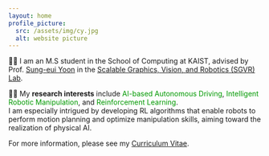```yaml
---
layout: home
profile_picture:
  src: /assets/img/cy.jpg
  alt: website picture
---
```


<p>
  👨‍🎓 I am an M.S student in the School of Computing at KAIST, advised by Prof. <a href="https://sgvr.kaist.ac.kr/~sungeui/">Sung-eui Yoon</a> in the <a href="https://sgvr.kaist.ac.kr/">Scalable Graphics, Vision, and Robotics (SGVR) Lab</a>.
</p>

<p>
  👨‍🔬 My <b>research interests</b> include <font color='#009900'>AI-based Autonomous Driving</font>, <font color='#009900'>Intelligent Robotic Manipulation</font>, and <font color='#009900'>Reinforcement Learning</font>. <br> I am especially intrigued by developing RL algorithms that enable robots to perform motion planning and optimize manipulation skills, aiming toward the realization of physical AI.
</p>

<p>
  For more information, please see my <a href="https://drive.google.com/file/d/1rxIQOpsSAclfBOHyGsJfmOwXDYDGngBC/view?usp=sharing">Curriculum Vitae</a>.
</p>
